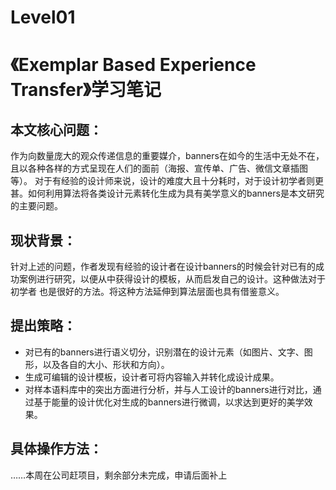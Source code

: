 # Level01

# 《Exemplar Based Experience Transfer》学习笔记

## 本文核心问题：
作为向数量庞大的观众传递信息的重要媒介，banners在如今的生活中无处不在，且以各种各样的方式呈现在人们的面前（海报、宣传单、广告、微信文章插图等）。
对于有经验的设计师来说，设计的难度大且十分耗时，对于设计初学者则更甚。如何利用算法将各类设计元素转化生成为具有美学意义的banners是本文研究的主要问题。

## 现状背景：
针对上述的问题，作者发现有经验的设计者在设计banners的时候会针对已有的成功案例进行研究，以便从中获得设计的模板，从而启发自己的设计。这种做法对于初学者
也是很好的方法。将这种方法延伸到算法层面也具有借鉴意义。

## 提出策略：
* 对已有的banners进行语义切分，识别潜在的设计元素（如图片、文字、图形，以及各自的大小、形状和方向）。
* 生成可编辑的设计模板，设计者可将内容输入并转化成设计成果。
* 对样本语料库中的突出方面进行分析，并与人工设计的banners进行对比，通过基于能量的设计优化对生成的banners进行微调，以求达到更好的美学效果。

## 具体操作方法：

……本周在公司赶项目，剩余部分未完成，申请后面补上
